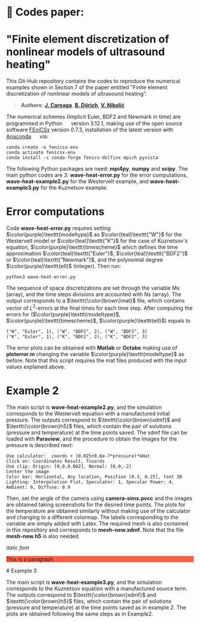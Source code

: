 
# 📌 Codes paper:

# "Finite element discretization of nonlinear models of ultrasound heating"

This Git-Hub repository contains the codes to reproduce the numerical examples shown in Section 7 of the paper entitled "Finite element discretization of nonlinear models of ultrasound heating".

> **Authors:** [**J. Careaga**](https://scholar.google.com/citations?user=-SYWkN8AAAAJ&hl=es), [**B. Dörich**](https://scholar.google.com/citations?user=h9b6i00AAAAJ&hl=en), [**V. Nikolić**](https://scholar.google.com/citations?user=73kZ9csAAAAJ&hl=en)

The numerical schemes (Implicit Euler, BDF2 and Newmark in time) are programmed in Python 
<img src="https://raw.githubusercontent.com/marwin1991/profile-technology-icons/refs/heads/main/icons/python.png"  width="15" height="15" /> version 3.12.1, making use of the open source software [FEniCSx](https://fenicsproject.org/) version 0.7.3, installation of the latest version with [Anaconda](https://docs.anaconda.com/anaconda/install/) 
<img src="https://github.com/tandpfun/skill-icons/blob/main/icons/Anaconda-Dark.svg" width="15" height="15" />
via:

```console 
conda create -n fenicsx-env
conda activate fenicsx-env
conda install -c conda-forge fenics-dolfinx mpich pyvista
```

The following Python packages are need: **mpi4py**, **numpy** and **scipy**. The main python codes are 3: **wave-heat-error.py** for the error computations, **wave-heat-example2.py** for the Westervelt example, and **wave-heat-example3.py** for the Kuznetsov example.

# **Error computations** 

Code **wave-heat-error.py** requires setting $\color{purple}\texttt{modeltype}$ as $\color{teal}\texttt{"W"}$ for the Westervelt model or $\color{teal}\texttt{"K"}$ for the case of Kuznetsov's equation, $\color{purple}\texttt{timescheme}$ which defines the time approximation $\color{teal}\texttt{"Euler"}$, $\color{teal}\texttt{"BDF2"}$ or $\color{teal}\texttt{"Newmark"}$, and the polynomial degree $\color{purple}\texttt{ell}$ (integer). Then run:
```console
python3 wave-heat-error.py
```
The sequence of space discretizations are set through the variable Ms (array), and the time steps divisions are accounted with Ns (array). The output corresponds to a $\texttt{\color{brown}mat}$ file, which contains vector of $L^2$-errors at the final times for each time step. After computing the errors for ($\color{purple}\texttt{modeltype}$, $\color{purple}\texttt{timescheme}$, $\color{purple}\texttt{ell}$) equals to

```console
("W", "Euler", 1), ("W", "BDF2", 2), ("W", "BDF2", 3)
("K", "Euler", 1), ("K", "BDF2", 2), ("K", "BDF2", 3)
```
The error plots can be obtained with **Matlab** or **Octabe** making use of **ploterror.m** changing the variable $\color{purple}\texttt{modeltype}$ as before. Note that this script requires the mat files produced with the input values explained above.

# Example 2

The main script is **wave-heat-example2.py**, and the simulation corresponds to the Westervelt equation with a manufactured initial pressure. The outputs correspond to $\texttt{\color{brown}xdmf}$ and $\texttt{\color{brown}h5}$ files, which contain the pair of solutions (pressure and temperature) at the time points saved. The xdmf file can be loaded with **Paraview**, and the procedure to obtain the images for the pressure is described next:

```console
Use calculator:  coords + (0.025+0.6e-7*pressure)*kHat
Click on: Coordinates Result, Tcoords
Use clip: Origin: [0,0,0.002], Normal: [0,0,-2]
Center the image
Color bar: Horizontal, Any location, Position [0.3, 0.25], font 30
Lighting: Interpolation Flat, Speculator: 1, Specular Power: 4, Ambient: 0, Diffuse: 0.9
```
Then, set the angle of the camera using **camera-sims.pvcc** and the images are obtained taking screenshots for the desired time points. The plots for the temperature are obtained similarly without making use of the calculator and changing to a different colormap. The labels corresponding to the variable are simply added with Latex. The required mesh is also contained in this repository and corresponds to **mesh-new.xdmf**. Note that the file **mesh-new.h5** is also needed.

<i>italic font</i>
<p style="background-color:tomato;">This is a paragraph.</p>
# Example 3

The main script is **wave-heat-example3.py**, and the simulation corresponds to the Kuznetsov equation with a manufactured source term. The outputs correspond to $\texttt{\color{brown}xdmf}$ and $\texttt{\color{brown}h5}$ files, which contain the pair of solutions (pressure and temperature) at the time points saved as in example 2. The plots are obtained following the same steps as in Example2.
